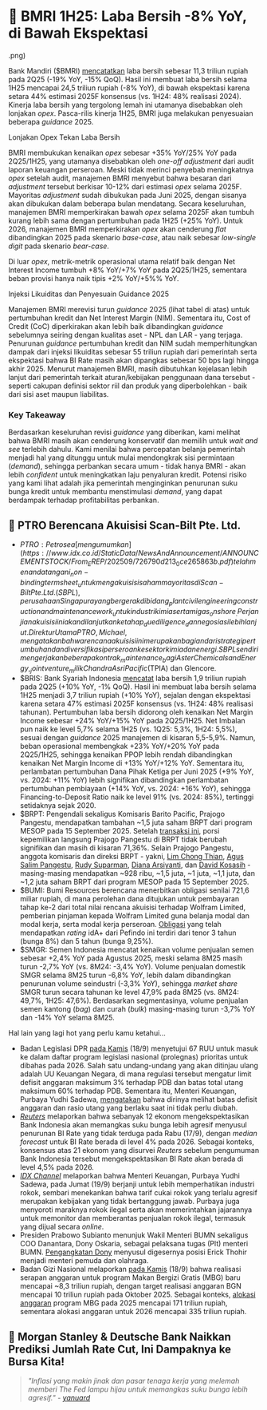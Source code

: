 # 🏦 BMRI 1H25: Laba Bersih -8% YoY, di Bawah Ekspektasi

.png)

Bank Mandiri ($BMRI) [mencatatkan](https://www.bankmandiri.co.id/documents/38265486/0/Mandiri_LapKeu_Q2-2025_Ind_Kompas_675x540_11_FA_Preview+%281%29.pdf/0e8e4c9a-db16-e4e1-40de-7688f38649d4?t=1758243175681) laba bersih sebesar 11,3 triliun rupiah pada 2Q25 (\-19% YoY, -15% QoQ). Hasil ini membuat laba bersih selama 1H25 mencapai 24,5 triliun rupiah (\-8% YoY), di bawah ekspektasi karena setara 44% estimasi 2025F konsensus (vs. 1H24: 48% realisasi 2024). Kinerja laba bersih yang tergolong lemah ini utamanya disebabkan oleh lonjakan _opex_. Pasca-rilis kinerja 1H25, BMRI juga melakukan penyesuaian beberapa _guidance_ 2025.

Lonjakan Opex Tekan Laba Bersih

BMRI membukukan kenaikan _opex_ sebesar +35% YoY/25% YoY pada 2Q25/1H25, yang utamanya disebabkan oleh _one-off adjustment_ dari audit laporan keuangan perseroan. Meski tidak merinci penyebab meningkatnya _opex_ setelah audit, manajemen BMRI menyebut bahwa besaran dari _adjustment_ tersebut berkisar 10-12% dari estimasi _opex_ selama 2025F. Mayoritas _adjustment_ sudah dibukukan pada Juni 2025, dengan sisanya akan dibukukan dalam beberapa bulan mendatang. Secara keseluruhan, manajemen BMRI memperkirakan bawah _opex_ selama 2025F akan tumbuh kurang lebih sama dengan pertumbuhan pada 1H25 (+25% YoY). Untuk 2026, manajemen BMRI memperkirakan _opex_ akan cenderung _flat_ dibandingkan 2025 pada skenario _base-case_, atau naik sebesar _low-single digit_ pada skenario _bear-case_.

Di luar _opex_, metrik-metrik operasional utama relatif baik dengan Net Interest Income tumbuh +8% YoY/+7% YoY pada 2Q25/1H25, sementara beban provisi hanya naik tipis +2% YoY/+5%% YoY.

Injeksi Likuiditas dan Penyesuain Guidance 2025

Manajemen BMRI merevisi turun _guidance_ 2025 (lihat tabel di atas) untuk pertumbuhan kredit dan Net Interest Margin (NIM). Sementara itu, Cost of Credit (CoC) diperkirakan akan lebih baik dibandingkan _guidance_ sebelumnya seiring dengan kualitas aset - NPL dan LAR - yang terjaga. Penurunan _guidance_ pertumbuhan kredit dan NIM sudah memperhitungkan dampak dari injeksi likuiditas sebesar 55 triliun rupiah dari pemerintah serta ekspektasi bahwa BI Rate masih akan dipangkas sebesar 50 bps lagi hingga akhir 2025. Menurut manajemen BMRI, masih dibutuhkan kejelasan lebih lanjut dari pemerintah terkait aturan/kebijakan penggunaan dana tersebut - seperti cakupan definisi sektor riil dan produk yang diperbolehkan - baik dari sisi aset maupun liabilitas.

### Key Takeaway

Berdasarkan keseluruhan revisi _guidance_ yang diberikan, kami melihat bahwa BMRI masih akan cenderung konservatif dan memilih untuk _wait and see_ terlebih dahulu. Kami menilai bahwa percepatan belanja pemerintah menjadi hal yang ditunggu untuk mulai mendongkrak sisi permintaan (_demand_), sehingga perbankan secara umum - tidak hanya BMRI - akan lebih _confident_ untuk meningkatkan laju penyaluran kredit. Potensi risiko yang kami lihat adalah jika pemerintah menginginkan penurunan suku bunga kredit untuk membantu menstimulasi _demand_, yang dapat berdampak terhadap profitabilitas perbankan.

## 🤝 PTRO Berencana Akuisisi Scan-Bilt Pte. Ltd.

- $PTRO: Petrosea [mengumumkan](https://www.idx.co.id/StaticData/NewsAndAnnouncement/ANNOUNCEMENTSTOCK/From_EREP/202509/726790d213_0ce265863b.pdf) telah menandatangani _non-binding term sheet_ untuk mengakuisisi saham mayoritas di Scan-Bilt Pte. Ltd. (SBPL), perusahaan Singapura yang bergerak di bidang _plant civil engineering construction and maintenance work_ untuk industri kimia serta migas _onshore_. Perjanjian akuisisi ini akan dilanjutkan ke tahap _due diligence_ dan negosiasi lebih lanjut. Direktur Utama PTRO, Michael, mengatakan bahwa rencana akuisisi ini merupakan bagian dari strategi pertumbuhan dan diversifikasi perseroan ke sektor kimia dan energi. SBPL sendiri mengerjakan beberapa kontrak _maintenance_ bagi Aster Chemicals and Energy, _joint venture_ milik Chandra Asri Pacific ($TPIA) dan Glencore.
- $BRIS: Bank Syariah Indonesia [mencatat](https://ir.bankbsi.co.id/misc/Laporan-Keuangan/Tahun-Laporan-2025/Laporan-Publikasi-Triwulan-Jun-ID.pdf) laba bersih 1,9 triliun rupiah pada 2Q25 (+10% YoY, -1% QoQ). Hasil ini membuat laba bersih selama 1H25 menjadi 3,7 triliun rupiah (+10% YoY), sejalan dengan ekspektasi karena setara 47% estimasi 2025F konsensus (vs. 1H24: 48% realisasi tahunan). Pertumbuhan laba bersih didorong oleh kenaikan Net Margin Income sebesar +24% YoY/+15% YoY pada 2Q25/1H25. Net Imbalan pun naik ke level 5,7% selama 1H25 (vs. 1Q25: 5,3%, 1H24: 5,5%), sesuai dengan _guidance_ 2025 manajemen di kisaran 5,5-5,9%. Namun, beban operasional membengkak +23% YoY/+20% YoY pada 2Q25/1H25, sehingga kenaikan PPOP lebih rendah dibandingkan kenaikan Net Margin Income di +13% YoY/+12% YoY. Sementara itu, perlambatan pertumbuhan Dana Pihak Ketiga per Juni 2025 (+9% YoY, vs. 2024: +11% YoY) lebih signifikan dibandingkan perlambatan pertumbuhan pembiayaan (+14% YoY, vs. 2024: +16% YoY), sehingga Financing-to-Deposit Ratio naik ke level 91% (vs. 2024: 85%), tertinggi setidaknya sejak 2020.
- $BRPT: Pengendali sekaligus Komisaris Barito Pacific, Prajogo Pangestu, mendapatkan tambahan ~1,5 juta saham BRPT dari program MESOP pada 15 September 2025. Setelah [transaksi ini](https://www.idx.co.id/StaticData/NewsAndAnnouncement/ANNOUNCEMENTSTOCK/From_EREP/202509/935f0db3f5_6ac7b58d97.pdf), porsi kepemilikan langsung Prajogo Pangestu di BRPT tidak berubah signifikan dan masih di kisaran 71,36%. Selain Prajogo Pangestu, anggota komisaris dan direksi BRPT - yakni, [Lim Chong Thian](https://www.idx.co.id/StaticData/NewsAndAnnouncement/ANNOUNCEMENTSTOCK/From_EREP/202509/d7def41c76_db4222a88f.pdf), [Agus Salim Pangestu](https://www.idx.co.id/StaticData/NewsAndAnnouncement/ANNOUNCEMENTSTOCK/From_EREP/202509/6bcdb243b3_c9e38f7154.pdf), [Rudy Suparman](https://www.idx.co.id/StaticData/NewsAndAnnouncement/ANNOUNCEMENTSTOCK/From_EREP/202509/ec45535523_b37e1add17.pdf), [Diana Arsiyanti](https://www.idx.co.id/StaticData/NewsAndAnnouncement/ANNOUNCEMENTSTOCK/From_EREP/202509/08b0ce1e7a_0168645026.pdf), dan [David Kosasih](https://www.idx.co.id/StaticData/NewsAndAnnouncement/ANNOUNCEMENTSTOCK/From_EREP/202509/68a92d633f_5e5297c512.pdf) - masing-masing mendapatkan ~928 ribu, ~1,5 juta, ~1 juta, ~1,1 juta, dan ~1,2 juta saham BRPT dari program MESOP pada 15 September 2025.
- $BUMI: Bumi Resources berencana menerbitkan obligasi senilai 721,6 miliar rupiah, di mana perolehan dana ditujukan untuk pembayaran tahap ke-2 dari total nilai rencana akuisisi terhadap Wolfram Limited, pemberian pinjaman kepada Wolfram Limited guna belanja modal dan modal kerja, serta modal kerja perseroan. [Obligasi](https://www.idx.co.id/StaticData/NewsAndAnnouncement/ANNOUNCEMENTSTOCK/From_EREP/202509/e45acfb14b_0878708376.pdf) yang telah mendapatkan _rating_ idA+ dari Pefindo ini terdiri dari tenor 3 tahun (bunga 8%) dan 5 tahun (bunga 9,25%).
- $SMGR: Semen Indonesia mencatat kenaikan volume penjualan semen sebesar +2,4% YoY pada Agustus 2025, meski selama 8M25 masih turun -2,7% YoY (vs. 8M24: -3,4% YoY). Volume penjualan domestik SMGR selama 8M25 turun -6,8% YoY, lebih dalam dibandingkan penurunan volume seindustri (-3,3% YoY), sehingga _market share_ SMGR turun secara tahunan ke level 47,9% pada 8M25 (vs. 8M24: 49,7%, 1H25: 47,6%). Berdasarkan segmentasinya, volume penjualan semen kantong (_bag_) dan curah (_bulk_) masing-masing turun -3,7% YoY dan -14% YoY selama 8M25.

Hal lain yang lagi hot yang perlu kamu ketahui...

- Badan Legislasi DPR [pada Kamis](https://www.bloomberg.com/news/articles/2025-09-19/indonesia-adds-state-finance-law-to-2026-legislative-priorities) (18/9) menyetujui 67 RUU untuk masuk ke dalam daftar program legislasi nasional (prolegnas) prioritas untuk dibahas pada 2026. Salah satu undang-undang yang akan ditinjau ulang adalah UU Keuangan Negara, di mana regulasi tersebut mengatur limit defisit anggaran maksimum 3% terhadap PDB dan batas total utang maksimum 60% terhadap PDB. Sementara itu, Menteri Keuangan, Purbaya Yudhi Sadewa, [mengatakan](https://www.antaranews.com/berita/5120705/menkeu-nilai-perubahan-batas-defisit-dan-rasio-utang-tidak-diperlukan) bahwa dirinya melihat batas defisit anggaran dan rasio utang yang berlaku saat ini tidak perlu diubah.
- [_Reuters_](https://www.reuters.com/world/asia-pacific/market-expecting-more-easing-after-surprise-indonesia-central-bank-cut-2025-09-18/) melaporkan bahwa sebanyak 12 ekonom mengekspektasikan Bank Indonesia akan memangkas suku bunga lebih agresif menyusul penurunan BI Rate yang tidak terduga pada Rabu (17/9), dengan _median forecast_ untuk BI Rate berada di level 4% pada 2026. Sebagai konteks, konsensus atas 21 ekonom yang disurvei _Reuters_ sebelum pengumuman Bank Indonesia tersebut mengekspektasikan BI Rate akan berada di level 4,5% pada 2026.
- [_IDX Channel_](https://www.idxchannel.com/economics/purbaya-sebut-cukai-rokok-terlalu-tinggi-singgung-phk-dan-rokok-ilegal/2#:~:text=Selain%20itu%2C%20Purbaya,dijual%20secara%20daring.) melaporkan bahwa Menteri Keuangan, Purbaya Yudhi Sadewa, pada Jumat (19/9) berjanji untuk lebih memperhatikan industri rokok, sembari menekankan bahwa tarif cukai rokok yang terlalu agresif merupakan kebijakan yang tidak bertanggung jawab. Purbaya juga menyoroti maraknya rokok ilegal serta akan memerintahkan jajarannya untuk memonitor dan memberantas penjualan rokok ilegal, termasuk yang dijual secara _online_.
- Presiden Prabowo Subianto menunjuk Wakil Menteri BUMN sekaligus COO Danantara, Dony Oskaria, sebagai pelaksana tugas (Plt) menteri BUMN. [Pengangkatan Dony](https://katadata.co.id/finansial/korporasi/68cd14b7b95bc/profil-dony-oskaria-bos-danantara-kini-ditunjuk-jadi-pelaksana-menteri-bumn) menyusul digesernya posisi Erick Thohir menjadi menteri pemuda dan olahraga.
- Badan Gizi Nasional melaporkan [pada Kamis](https://nasional.kontan.co.id/news/bgn-serapan-anggaran-makan-bergizi-gratis-hampir-capai-rp-83-triliun) (18/9) bahwa realisasi serapan anggaran untuk program Makan Bergizi Gratis (MBG) baru mencapai ~8,3 triliun rupiah, dengan target realisasi anggaran BGN mencapai 10 triliun rupiah pada Oktober 2025. Sebagai konteks, [alokasi anggaran](https://snips.stockbit.com/snips-terbaru/-rapbn-2026-ekonomi-ditarget-54-via-8-program-prioritas#:~:text=Pendidikan%20dan%20MBG,20%20juta%20penerima.) program MBG pada 2025 mencapai 171 triliun rupiah, sementara alokasi anggaran untuk 2026 mencapai 335 triliun rupiah.

## 🙌 Morgan Stanley & Deutsche Bank Naikkan Prediksi Jumlah Rate Cut, Ini Dampaknya ke Bursa Kita!

> _"Inflasi yang makin jinak dan pasar tenaga kerja yang melemah memberi The Fed lampu hijau untuk memangkas suku bunga lebih agresif." -_ [_yanuard_](https://stockbit.com/yanuard)
